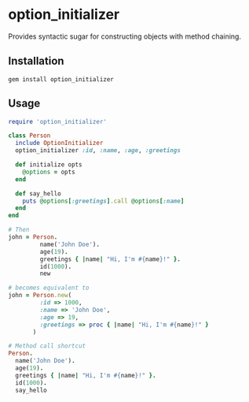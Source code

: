 # option_initializer

Provides syntactic sugar for constructing objects with method chaining.

## Installation

```
gem install option_initializer
```

## Usage

```ruby
require 'option_initializer'

class Person
  include OptionInitializer
  option_initializer :id, :name, :age, :greetings

  def initialize opts
    @options = opts
  end

  def say_hello
    puts @options[:greetings].call @options[:name]
  end
end

# Then
john = Person.
         name('John Doe').
         age(19).
         greetings { |name| "Hi, I'm #{name}!" }.
         id(1000).
         new

# becomes equivalent to
john = Person.new(
         :id => 1000,
         :name => 'John Doe',
         :age => 19,
         :greetings => proc { |name| "Hi, I'm #{name}!" }
       )

# Method call shortcut
Person.
  name('John Doe').
  age(19).
  greetings { |name| "Hi, I'm #{name}!" }.
  id(1000).
  say_hello
```

